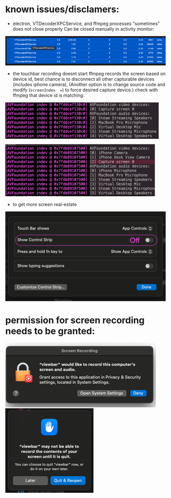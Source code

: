 
# known issues/disclamers:
- electron, VTDecoderXPCService, and ffmpeg processes "sometimes" does not close properly 
Can be closed manually in activity monitor:

![screenshot](../screenshots/error.png)

- the touchbar recording doesnt start 
ffmpeg records the screen based on device id, best chance is to disconnect all other capturable devices (includes iphone camera), (Another option is to change source code and modify (`screenIndex  =`) to force desired capture device.) check with ffmpeg that device id is matching:

![screenshot](../screenshots/devicefind1.png)

![screenshot](../screenshots/devicefind2.png)

- to get more screen real-estate

![screenshot](../screenshots/optional.png)

# permission for screen recording needs to be granted:

![screenshot](../screenshots/permission1.png)
![screenshot](../screenshots/permission2.png)
